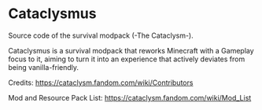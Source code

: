 # Cataclysmus
Source code of the survival modpack (-The Cataclysm-).

Cataclysmus is a survival modpack that reworks Minecraft with a Gameplay focus to it, aiming to turn it into an experience that actively deviates from being vanilla-friendly.

Credits: https://cataclysm.fandom.com/wiki/Contributors

Mod and Resource Pack List: https://cataclysm.fandom.com/wiki/Mod_List
